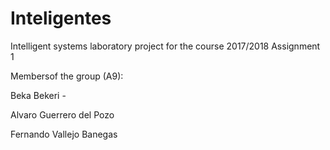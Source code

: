 # Inteligentes

Intelligent systems laboratory project for the course 2017/2018
Assignment 1


Membersof the group (A9):

  Beka Bekeri -

  Alvaro Guerrero del Pozo
  
  Fernando Vallejo Banegas
